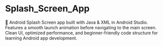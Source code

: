 # Splash_Screen_App
🚀 Android Splash Screen app built with Java &amp; XML in Android Studio. Features a smooth launch animation before navigating to the main screen. Clean UI, optimized performance, and beginner-friendly code structure for learning Android app development.
